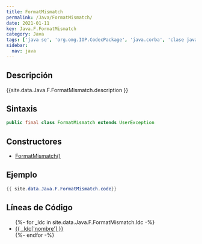 ```yaml
---
title: FormatMismatch
permalink: /Java/FormatMismatch/
date: 2021-01-11
key: Java.F.FormatMismatch
category: Java
tags: ['java se', 'org.omg.IOP.CodecPackage', 'java.corba', 'clase java', 'Java 1.0']
sidebar: 
  nav: java
---
```


## Descripción
{{site.data.Java.F.FormatMismatch.description }}

## Sintaxis
~~~java
public final class FormatMismatch extends UserException
~~~

## Constructores
* [FormatMismatch()](/Java/FormatMismatch/FormatMismatch/)

## Ejemplo
~~~java
{{ site.data.Java.F.FormatMismatch.code}}
~~~

## Líneas de Código
<ul>
{%- for _ldc in site.data.Java.F.FormatMismatch.ldc -%}
   <li>
       <a href="{{_ldc['url'] }}">{{ _ldc['nombre'] }}</a>
   </li>
{%- endfor -%}
</ul>
